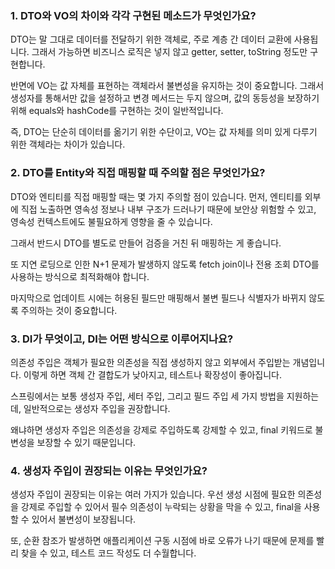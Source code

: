 ### 1. DTO와 VO의 차이와 각각 구현된 메소드가 무엇인가요?

DTO는 말 그대로 데이터를 전달하기 위한 객체로, 주로 계층 간 데이터 교환에 사용됩니다. 그래서 가능하면 비즈니스 로직은 넣지 않고 getter, setter, toString 정도만 구현합니다.

반면에 VO는 값 자체를 표현하는 객체라서 불변성을 유지하는 것이 중요합니다. 그래서 생성자를 통해서만 값을 설정하고 변경 메서드는 두지 않으며, 값의 동등성을 보장하기 위해 equals와 hashCode를 구현하는 것이 일반적입니다. 

즉, DTO는 단순히 데이터를 옮기기 위한 수단이고, VO는 값 자체를 의미 있게 다루기 위한 객체라는 차이가 있습니다.

### 2. DTO를 Entity와 직접 매핑할 때 주의할 점은 무엇인가요?

DTO와 엔티티를 직접 매핑할 때는 몇 가지 주의할 점이 있습니다. 
먼저, 엔티티를 외부에 직접 노출하면 영속성 정보나 내부 구조가 드러나기 때문에 보안상 위험할 수 있고, 영속성 컨텍스트에도 불필요하게 영향을 줄 수 있습니다.

그래서 반드시 DTO를 별도로 만들어 검증을 거친 뒤 매핑하는 게 좋습니다. 

또 지연 로딩으로 인한 N+1 문제가 발생하지 않도록 fetch join이나 전용 조회 DTO를 사용하는 방식으로 최적화해야 합니다.

마지막으로 업데이트 시에는 허용된 필드만 매핑해서 불변 필드나 식별자가 바뀌지 않도록 주의하는 것이 중요합니다.

### 3. DI가 무엇이고, DI는 어떤 방식으로 이루어지나요?

의존성 주입은 객체가 필요한 의존성을 직접 생성하지 않고 외부에서 주입받는 개념입니다. 
이렇게 하면 객체 간 결합도가 낮아지고, 테스트나 확장성이 좋아집니다. 

스프링에서는 보통 생성자 주입, 세터 주입, 그리고 필드 주입 세 가지 방법을 지원하는데, 일반적으로는 생성자 주입을 권장합니다. 

왜냐하면 생성자 주입은 의존성을 강제로 주입하도록 강제할 수 있고, final 키워드로 불변성을 보장할 수 있기 때문입니다.


### 4. 생성자 주입이 권장되는 이유는 무엇인가요?

생성자 주입이 권장되는 이유는 여러 가지가 있습니다. 
우선 생성 시점에 필요한 의존성을 강제로 주입할 수 있어서 필수 의존성이 누락되는 상황을 막을 수 있고, final을 사용할 수 있어서 불변성이 보장됩니다.

또, 순환 참조가 발생하면 애플리케이션 구동 시점에 바로 오류가 나기 때문에 문제를 빨리 찾을 수 있고, 테스트 코드 작성도 더 수월합니다. 
